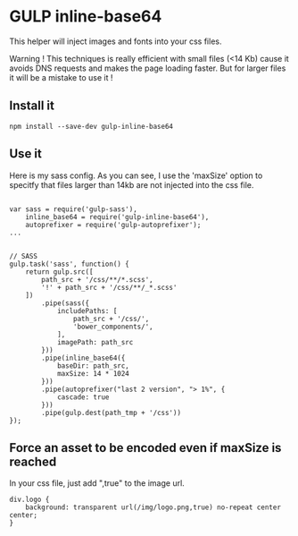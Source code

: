 GULP inline-base64
==================

This helper will inject images and fonts into your css files.

Warning ! This techniques is really efficient with small files (<14 Kb) cause it avoids DNS requests and makes the page loading faster. But for larger files it will be a mistake to use it !

Install it
----------

```
npm install --save-dev gulp-inline-base64
```

Use it
------

Here is my sass config. As you can see, I use the 'maxSize' option to specitfy that files larger than 14kb are not injected into the css file.

```

var sass = require('gulp-sass'),
	inline_base64 = require('gulp-inline-base64'),
	autoprefixer = require('gulp-autoprefixer');
...


// SASS
gulp.task('sass', function() {
    return gulp.src([
        path_src + '/css/**/*.scss',
        '!' + path_src + '/css/**/_*.scss'
    ])
        .pipe(sass({
            includePaths: [
                path_src + '/css/',
                'bower_components/',
            ],
            imagePath: path_src
        }))
        .pipe(inline_base64({
            baseDir: path_src,
            maxSize: 14 * 1024
        }))
        .pipe(autoprefixer("last 2 version", "> 1%", {
            cascade: true
        }))
        .pipe(gulp.dest(path_tmp + '/css'))
});
```

Force an asset to be encoded even if maxSize is reached
-------------------------------------------------------

In your css file, just add ",true" to the image url.

```
div.logo {
	background: transparent url(/img/logo.png,true) no-repeat center center;
}

```